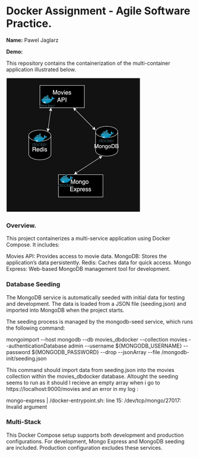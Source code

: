 # Docker Assignment - Agile Software Practice. 

__Name:__ Pawel Jaglarz

__Demo:__ 



This repository contains the containerization of the multi-container application illustrated below.

![](./arch.png)


### Overview.
This project containerizes a multi-service application using Docker Compose. It includes:

Movies API: Provides access to movie data.
MongoDB: Stores the application’s data persistently.
Redis: Caches data for quick access.
Mongo Express: Web-based MongoDB management tool for development.


### Database Seeding
The MongoDB service is automatically seeded with initial data for testing and development. The data is loaded from a JSON file (seeding.json) and imported into MongoDB when the project starts.

The seeding process is managed by the mongodb-seed service, which runs the following command:

mongoimport --host mongodb --db movies_dbdocker --collection movies --authenticationDatabase admin --username ${MONGODB_USERNAME} --password ${MONGODB_PASSWORD} --drop --jsonArray --file /mongodb-init/seeding.json

This command should import data from seeding.json into the movies collection within the movies_dbdocker database. Altought the seeding seems to run as it should I recieve an empty array when i go to https://localhost:9000/movies and an error in my log : 

mongo-express  | /docker-entrypoint.sh: line 15: /dev/tcp/mongo/27017: Invalid argument

### Multi-Stack
This Docker Compose setup supports both development and production configurations. For development, Mongo Express and MongoDB seeding are included. Production configuration excludes these services.
